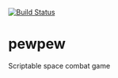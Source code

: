 [![Build Status](https://travis-ci.org/gnmerritt/pewpew.svg?branch=master)](https://travis-ci.org/gnmerritt/pewpew)

# pewpew

Scriptable space combat game
